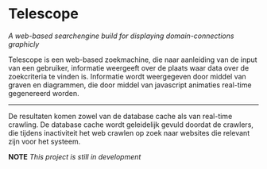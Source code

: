 # Telescope
*A web-based searchengine build for displaying domain-connections graphicly*

Telescope is een web-based zoekmachine, die naar aanleiding van de input van een gebruiker, informatie weergeeft over de plaats waar data over de zoekcriteria te vinden is. Informatie wordt weergegeven door middel van graven en diagrammen, die door middel van javascript animaties real-time gegenereerd worden.

------------

De resultaten komen zowel van de database cache als van real-time crawling. De database cache wordt geleidelijk gevuld doordat de crawlers, die tijdens inactiviteit het web crawlen op zoek naar websites die relevant zijn voor het systeem.

**NOTE** *This project is still in development*
